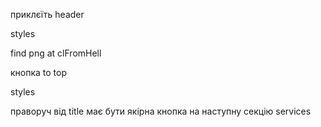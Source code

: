 <!-- //todo  == HEADER ==  -->

<!-- logo i burger => to row
header.css => to order
count header-list gap
visually hidden: advs and revs -->

приклєїть header

<!-- //todo  == HERO ==  -->

styles

<!-- //todo  == ADV ==  -->

find png at clFromHell

кнопка to top

styles

<!-- //todo  == cards ==  -->

праворуч від title має бути якірна кнопка на наступну секцію services

<!-- //todo  == REVIEWS ==  -->
